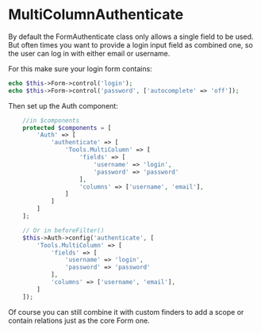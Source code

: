 # MultiColumnAuthenticate

By default the FormAuthenticate class only allows a single field to be used.
But often times you want to provide a login input field as combined one, so the user can log in with either email or username.

For this make sure your login form contains:
```php
echo $this->Form->control('login');
echo $this->Form->control('password', ['autocomplete' => 'off']);
```

Then set up the Auth component:
```php
    //in $components
    protected $components = [
        'Auth' => [
            'authenticate' => [
                'Tools.MultiColumn' => [
                    'fields' => [
                        'username' => 'login',
                        'password' => 'password'
                    ],
                    'columns' => ['username', 'email'],
                ]
            ]
        ]
    ];

    // Or in beforeFilter()
    $this->Auth->config('authenticate', [
        'Tools.MultiColumn' => [
            'fields' => [
                'username' => 'login',
                'password' => 'password'
            ],
            'columns' => ['username', 'email'],
        ]
    ]);
```

Of course you can still combine it with custom finders to add a scope or contain relations just as the core Form one.
